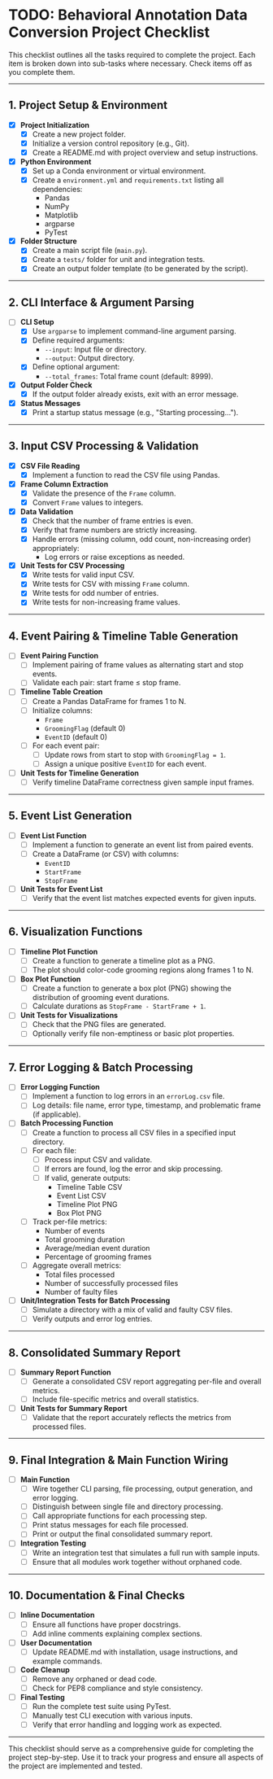 # TODO: Behavioral Annotation Data Conversion Project Checklist

This checklist outlines all the tasks required to complete the project. Each item is broken down into sub-tasks where necessary. Check items off as you complete them.

---

## 1. Project Setup & Environment
- [x] **Project Initialization**
  - [x] Create a new project folder.
  - [x] Initialize a version control repository (e.g., Git).
  - [x] Create a README.md with project overview and setup instructions.
- [x] **Python Environment**
  - [x] Set up a Conda environment or virtual environment.
  - [x] Create a `environment.yml` and `requirements.txt` listing all dependencies:
    - Pandas
    - NumPy
    - Matplotlib
    - argparse
    - PyTest
- [x] **Folder Structure**
  - [x] Create a main script file (`main.py`).
  - [x] Create a `tests/` folder for unit and integration tests.
  - [x] Create an output folder template (to be generated by the script).

---

## 2. CLI Interface & Argument Parsing
- [ ] **CLI Setup**
  - [x] Use `argparse` to implement command-line argument parsing.
  - [x] Define required arguments:
    - `--input`: Input file or directory.
    - `--output`: Output directory.
  - [x] Define optional argument:
    - `--total_frames`: Total frame count (default: 8999).
- [x] **Output Folder Check**
  - [x] If the output folder already exists, exit with an error message.
- [x] **Status Messages**
  - [x] Print a startup status message (e.g., "Starting processing...").

---

## 3. Input CSV Processing & Validation
- [x] **CSV File Reading**
  - [x] Implement a function to read the CSV file using Pandas.
- [x] **Frame Column Extraction**
  - [x] Validate the presence of the `Frame` column.
  - [x] Convert `Frame` values to integers.
- [x] **Data Validation**
  - [x] Check that the number of frame entries is even.
  - [x] Verify that frame numbers are strictly increasing.
  - [x] Handle errors (missing column, odd count, non-increasing order) appropriately:
    - Log errors or raise exceptions as needed.
- [x] **Unit Tests for CSV Processing**
  - [x] Write tests for valid input CSV.
  - [x] Write tests for CSV with missing `Frame` column.
  - [x] Write tests for odd number of entries.
  - [x] Write tests for non-increasing frame values.

---

## 4. Event Pairing & Timeline Table Generation
- [ ] **Event Pairing Function**
  - [ ] Implement pairing of frame values as alternating start and stop events.
  - [ ] Validate each pair: start frame ≤ stop frame.
- [ ] **Timeline Table Creation**
  - [ ] Create a Pandas DataFrame for frames 1 to N.
  - [ ] Initialize columns:
    - `Frame`
    - `GroomingFlag` (default 0)
    - `EventID` (default 0)
  - [ ] For each event pair:
    - [ ] Update rows from start to stop with `GroomingFlag = 1`.
    - [ ] Assign a unique positive `EventID` for each event.
- [ ] **Unit Tests for Timeline Generation**
  - [ ] Verify timeline DataFrame correctness given sample input frames.

---

## 5. Event List Generation
- [ ] **Event List Function**
  - [ ] Implement a function to generate an event list from paired events.
  - [ ] Create a DataFrame (or CSV) with columns:
    - `EventID`
    - `StartFrame`
    - `StopFrame`
- [ ] **Unit Tests for Event List**
  - [ ] Verify that the event list matches expected events for given inputs.

---

## 6. Visualization Functions
- [ ] **Timeline Plot Function**
  - [ ] Create a function to generate a timeline plot as a PNG.
  - [ ] The plot should color-code grooming regions along frames 1 to N.
- [ ] **Box Plot Function**
  - [ ] Create a function to generate a box plot (PNG) showing the distribution of grooming event durations.
  - [ ] Calculate durations as `StopFrame - StartFrame + 1`.
- [ ] **Unit Tests for Visualizations**
  - [ ] Check that the PNG files are generated.
  - [ ] Optionally verify file non-emptiness or basic plot properties.

---

## 7. Error Logging & Batch Processing
- [ ] **Error Logging Function**
  - [ ] Implement a function to log errors in an `errorLog.csv` file.
  - [ ] Log details: file name, error type, timestamp, and problematic frame (if applicable).
- [ ] **Batch Processing Function**
  - [ ] Create a function to process all CSV files in a specified input directory.
  - [ ] For each file:
    - [ ] Process input CSV and validate.
    - [ ] If errors are found, log the error and skip processing.
    - [ ] If valid, generate outputs:
      - Timeline Table CSV
      - Event List CSV
      - Timeline Plot PNG
      - Box Plot PNG
  - [ ] Track per-file metrics:
    - Number of events
    - Total grooming duration
    - Average/median event duration
    - Percentage of grooming frames
  - [ ] Aggregate overall metrics:
    - Total files processed
    - Number of successfully processed files
    - Number of faulty files
- [ ] **Unit/Integration Tests for Batch Processing**
  - [ ] Simulate a directory with a mix of valid and faulty CSV files.
  - [ ] Verify outputs and error log entries.

---

## 8. Consolidated Summary Report
- [ ] **Summary Report Function**
  - [ ] Generate a consolidated CSV report aggregating per-file and overall metrics.
  - [ ] Include file-specific metrics and overall statistics.
- [ ] **Unit Tests for Summary Report**
  - [ ] Validate that the report accurately reflects the metrics from processed files.

---

## 9. Final Integration & Main Function Wiring
- [ ] **Main Function**
  - [ ] Wire together CLI parsing, file processing, output generation, and error logging.
  - [ ] Distinguish between single file and directory processing.
  - [ ] Call appropriate functions for each processing step.
  - [ ] Print status messages for each file processed.
  - [ ] Print or output the final consolidated summary report.
- [ ] **Integration Testing**
  - [ ] Write an integration test that simulates a full run with sample inputs.
  - [ ] Ensure that all modules work together without orphaned code.

---

## 10. Documentation & Final Checks
- [ ] **Inline Documentation**
  - [ ] Ensure all functions have proper docstrings.
  - [ ] Add inline comments explaining complex sections.
- [ ] **User Documentation**
  - [ ] Update README.md with installation, usage instructions, and example commands.
- [ ] **Code Cleanup**
  - [ ] Remove any orphaned or dead code.
  - [ ] Check for PEP8 compliance and style consistency.
- [ ] **Final Testing**
  - [ ] Run the complete test suite using PyTest.
  - [ ] Manually test CLI execution with various inputs.
  - [ ] Verify that error handling and logging work as expected.

---

This checklist should serve as a comprehensive guide for completing the project step-by-step. Use it to track your progress and ensure all aspects of the project are implemented and tested.
